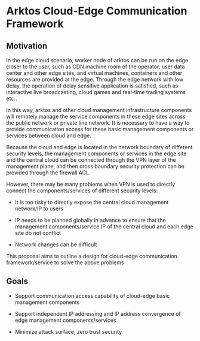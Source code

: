# Arktos Cloud-Edge Communication Framework

## Motivation

In the edge cloud scenario, worker node of arktos can be run on the edge closer to the user, such as CDN machine room of the operator, user data center and other edge sites, and virtual machines, containers and other resources are provided at the edge. Through the edge network with low delay, the operation of delay sensitive application is satisfied, such as interactive live broadcasting, cloud games and real-time trading systems etc..

In this way, arktos and other cloud management infrastructure components will remotely manage the service components in these edge sites across the public network or private line network. It is necessary to have a way to provide communication access for these basic management components or services between cloud and edge.

Because the cloud and edge is located in the network boundary of different security levels, the management components or services in the edge site and the central cloud can be connected through the VPN layer of the management plane, and then cross boundary security protection can be provided through the firewall ACL.

However, there may be many problems when VPN is used to directly connect the components/services of different security levels:

* It is too risky to directly expose the central cloud management network/IP to users

* IP needs to be planned globally in advance to ensure that the management components/service IP of the central cloud and each edge site do not conflict

* Network changes can be difficult

This proposal aims to outline a design for cloud-edge communication framework/service to solve the above problems

## Goals

* Support communication access capability of cloud-edge basic management components

* Support independent IP addressing and IP address convergence of edge management components/services

* Minimize attack surface, zero trust security

